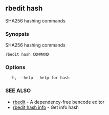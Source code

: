 ## rbedit hash

SHA256 hashing commands

### Synopsis


SHA256 hashing commands

```
rbedit hash COMMAND
```

### Options

```
  -h, --help   help for hash
```

### SEE ALSO

* [rbedit](rbedit.md)	 - A dependency-free bencode editor
* [rbedit hash info](rbedit_hash_info.md)	 - Get info hash

